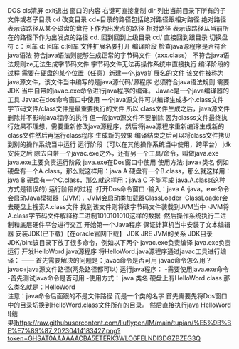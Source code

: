 DOS
cls清屏   exit退出
窗口的内容 右键可直接复制
dir 列出当前目录下所有的子文件或者子目录
cd  改变目录 cd+目录的路径包括绝对路径跟相对路径
绝对路径 表示该路径从某个磁盘的盘符下作为出发点的路径
相对路径 表示该路径从当前所在的路径下作为出发点的路径
cd..回到回到上级目录  cd/ 直接回到跟目录
切换盘符 c：回车 d: 回车 c:回车
文件扩展名要打开
编译阶段
检查java源程序是否符合java语法
符合java语法则能够生成正常的字节码文件（xxx.class）
不符合java语法规则ze无法生成字节码文件
字节码文件无法再操作系统中直接执行
编译阶段的过程
需要在硬盘的某个位置（任意）新建一个.java扩展名的文件
该文件被称为java源文件，该文件当中编写的是java源代码/源程序
必须符合java语法规则
需要JDK 当中自带的javac.exe命令进行java程序的编译。
Javac是一个java编译器的工具
Javac在dos命令窗口中使用
一个java源文件可以编译生成多个.class文件
字节码文件/class文件是最重要执行的文件 所以 class文件生成之后，java源文件删除并不影响java程序的执行
但一般java源文件不要删除 因为classs文件最终执行效果不理想，需要重新修改java源程序，然后将java源程序重新编译生成新的class文件然后再运行class程序 生成新的效果
编译结束之后可以将class文件拷贝到别的操作系统当中运行
运行阶段（可以在其他操作系统当中使用，跨平台）
jdk安装之后 除去自带一个javac.exe之外，还有另一个工具/命令，叫做java.exe 
java.exe主要负责运行阶段
java.exe在Dos窗口中使用
使用方法: java+类名
例如   硬盘有一个A.class，那么就这样用：java A
    硬盘有一个B.class，那么就这样用：java B
    硬盘有一个C.class，那么就这样用：java C
不能写成 java.A.class(这种方式是错误的)
运行阶段的过程
·打开Dos命令窗口
·输入：java A
·java。exe命令会启动Java模拟器（JVM），JVM会启动类加载器ClassLoader
·ClassLoader会去硬盘上搜索A.class文件 找到该文件则将该字节码文件装载到JVM当中
·JVM将A.class字节码文件解释称二进制1010101010这样的数据
·然后操作系统执行二进制和底层硬件平台进行交互
开始第一个Java程序
保证计算机当中安装了文本编辑器
安装JDK(已下载)【在oracle官网下载】
JDK JRE JVM的关系
JDK目录
  JDK/bin:该目录下放了很多命令，例如以下两个
  javac.exe负责编译
  java.exe负责运行
开发HelloWord.java源程序
将HelloWord.java源程序通过javac工具进行编译：
—— 首先需要解决的问题是：javac命令是否可用
javac命令怎么用？
javac+java源文件路径(两条路径都可以)
运行java程序：
-需要使用java.exe命令
-首先测试java命令是否可用
-使用方式：
java 类名
硬盘上有HelloWord.class 那么类名就是：HelloWord  
注意：java命令后面跟的不是文件路径 而是一个类的名字
首先需要先将Dos窗口中的目录切换到HelloWord.class文件所在的目录。
然后直接执行java HelloWord
![结果]https://raw.githubusercontent.com/liuflypen/IM/main/tupian/%E5%9B%BE%E7%89%87_20230414183427.png?token=GHSAT0AAAAAACBA5ETERK3WLO6FELNDI3DGZBZEG3Q
